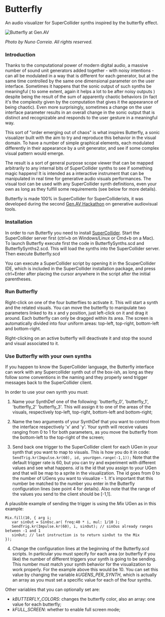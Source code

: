 # Butterfly
An audio visualizer for SuperCollider synths inspired by the butterfly effect.

![Butterfly at Gen.AV](http://c1.staticflickr.com/1/290/19553838083_1f0e9d9214_c.jpg)

*Photo by Nuno Correia. All rights reserved.*

### Introduction

Thanks to the computational power of modern digital audio, a massive number of sound unit generators added together - with noisy intentions - 
can all be modulated in a way that is different for each generator, but at the same time controlled by the same one dimensional parameter on the user interface. 
Sometimes it happens that the sonic output of such synths be meaningful ( to some extent, again it helps a lot to be after noisy outputs  )  
despite being the result of the sum of apparently chaotic behaviors (in fact it's the complexity given by the computation that gives it the
appearance of being chaotic). Even more surprisingly, sometimes a change on the user interface parameter results 
in an overall change in the sonic output that is distinct and recognizable and responds to the user gesture in a meaningful way. 


This sort of "order emerging out of chaos" is what inspires Butterfly, a sonic visualizer built with the aim to try and reproduce this behavior in the visual domain. 
To have a number of simple graphical elements, each modulated differently in their appearance by a unit generator, and see if some complex visual pattern would emerge. 

The result is a sort of general purpose scope viewer that can be mapped arbitrarily to any internal bits of SuperCollider synths to see if something magic happens!
It is intended as a interactive instrument that can be manipulated in real time for generative audio visuals performances. The visual tool can be used with any 
SuperCollider synth definitions, even your own as long as they fulfill some requirements (see below for more details).

Butterfly is made 100% in SuperCollider for SuperColliderists, it was developed during the second [Gen.AV Hackathon](http://www.gen-av.org) on generative audiovisual tools. 


### Installation
In order to run Butterfly you need to install [SuperCollider](http://supercollider.github.io). 
Start the SuperCollider server first (ctrl+b on Windows/Linux or Cmd+b on a Mac).
To launch Butterfly execute first the code in ButterflySynths.scd and ButterflySynths2.scd. 
This will load the synths into the SuperCollider server. Then execute Butterfly.scd

You can execute a SuperCollider script by opening it in the ScuperCollider IDE, which is included in the SuperCollider
installation package, and press ctrl+Enter after placing the cursor anywhere in the script after the initial parentheses. 


### Run Butterfly
Right-click on one of the four butterflies to activate it. This will start a synth and the related visuals.
You can move the butterfly to manipulate two parameters linked to its x and y position, just left-click on it and 
drag it around. Each butterfly can only be dragged within its area. 
The screen is automatically divided into four uniform areas: top-left, top-right, bottom-left and bottom-right.

Right-clicking on an active butterfly will deactivate it and stop the sound and visual associated to it.


### Use Butterfly with your own synths
If you happen to know the SuperCollider language, the Butterfly interface can work with any Supercollider synth out of the box-ish,
as long as they follow some conventions in the naming and they properly send trigger messages back to the SuperCollider client.

In order to use your own synth you must:

1. Name your SynthDef one of the following: 'butterfly_0', 'butterfly_1', 'butterfly_2'  'butterfly_3'. This will assign it to 
one of the areas of the visuals, respectively top-left, top-right, bottom-left and bottom-right;

2. Name the two arguments of your SynthDef that you want to control from the interface respectively 'x' and 'y'. Your synth will
receive values ranging from 0 to 1 for both parameters, as you move the butterfly from the bottom-left to the top-right of the screen;

3. Send back one trigger to the SuperCollider client for each UGen in your synth that you want to map to visuals. This is how you do it in code: 
`SendTrig.kr(Impulse.kr(60), id, yourUgen.range(-1,1));`
Note that the default trigger rate is 60, but you can try and experiment with different values and see what happens. _id_ 
is the id that you assign to your UGen and that will be map to a sprite in the visualization. The id goes from 0 to the number of UGens you want to 
visualize - 1. It's important that this number be matched to the number you enter in the Butterfly configuration lines (see point 4 for details). 
Also note that the range of the values you send to the client should be [-1,1]. 

 A plausible example of sending the trigger is using the _Mix_  UGen as in this example:
 ```
 Mix.fill(10, { arg i; 
    var sinOut = SinOsc.ar( freq:40 * i, mul: 1/10 );
    SendTrig.kr(Impulse.kr(60), i, sinOut); // sinOus already ranges between -1 and 1
    sinOut; // last instruction is to return sinOut to the Mix
 });

 ```
4. Change the configuration lines at the beginning of the Butterfly.scd scripts. In particular you must specify for each area (or butterfly if you like)
 the number of different triggers your synth is going to be sending. This number must match your synth behavior 
 for the visualization to work properly. For the example above this would be 10. You can set this value by changing the variable _kUGENS_PER_SYNTH_, 
 which is actually an array as you must set a specific value for each of the four synths.

 Other variables that you can optionally set are: 
  * _kBUTTERFLY_COLORS_: changes the butterfly color, also an array: one value for each butterfly;
  * _kFULL_SCREEN_: whether to enable full screen mode;

